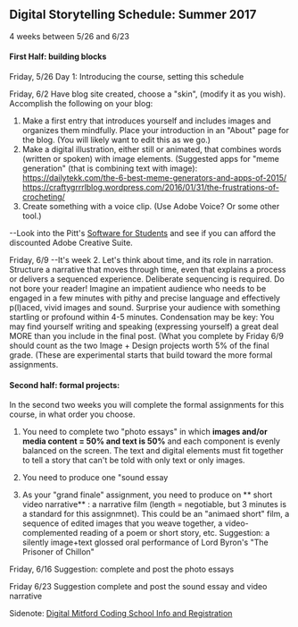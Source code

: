 ## Digital Storytelling Schedule: Summer 2017

4 weeks between 5/26 and 6/23

#### First Half: building blocks
Friday, 5/26 Day 1: Introducing the course, setting this schedule

Friday, 6/2  Have blog site created, choose a "skin", (modify it as you wish). Accomplish the following on your blog:
1) Make a first entry that introduces yourself and includes images and organizes them mindfully. Place your introduction in an "About" page for the blog. (You will likely want to edit this as we go.)
2) Make a digital illustration, either still or animated, that combines words (written or spoken) with image elements. (Suggested apps for "meme generation" (that is combining text with image): https://dailytekk.com/the-6-best-meme-generators-and-apps-of-2015/ 
https://craftygrrrlblog.wordpress.com/2016/01/31/the-frustrations-of-crocheting/
3) Create something with a voice clip. (Use Adobe Voice? Or some other tool.)

--Look into the Pitt's [Software for Students](http://technology.pitt.edu/category/software-for-students) and see if you can afford the discounted Adobe Creative Suite.

Friday, 6/9
--It's week 2. Let's think about time, and its role in narration. Structure a narrative that moves through time, even that explains a process or delivers a sequenced experience. Deliberate sequencing is required. Do not bore your reader! Imagine an impatient audience who needs to be engaged in a few minutes with pithy and precise language and effectively p(l)aced, vivid images and sound. Surprise your audience with something startling or profound within 4-5 minutes. Condensation may be key: You may find yourself writing and speaking (expressing yourself) a great deal MORE than you include in the final post.
(What you complete by Friday 6/9 should count as the two Image + Design projects worth 5% of the final grade. (These are experimental starts that build toward the more formal assignments.


#### Second half: formal projects:
In the second two weeks you will complete the formal assignments for this course, in what order you choose. 

1) You need to complete two "photo essays" in which **images and/or media content = 50% and text is 50%** and each component is evenly balanced on the screen. The text and digital elements must fit together to tell a story that can't be told with only text or only images.

2) You need to produce one "sound essay 

3) As your "grand finale" assignment, you need to produce on ** short video narrative** : a narrative film (length = negotiable, but 3 minutes is a standard for this assignmnet). This could be an "animaed short" film, a sequence of edited images that you weave together, a video-complemented reading of a poem or short story, etc.  Suggestion: a silently image+text glossed oral performance of Lord Byron's "The Prisoner of Chillon"

Friday, 6/16 Suggestion: complete and post the photo essays

Friday 6/23 Suggestion complete and post the sound essay and video narrative


Sidenote: [Digital Mitford Coding School 
Info and Registration](https://digitalmitford.wordpress.com/2017/01/29/call-for-registration-fifth-digital-mitford-coding-school-june-27-july-1-2017/)
